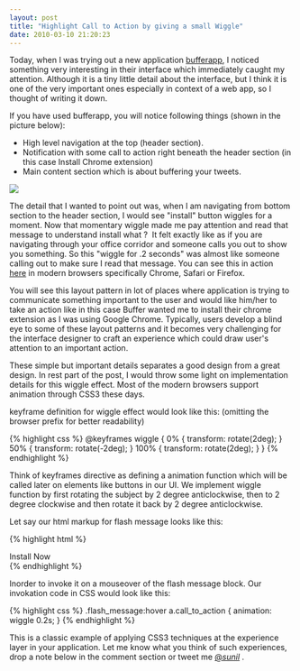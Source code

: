 ```yaml
---
layout: post
title: "Highlight Call to Action by giving a small Wiggle"
date: 2010-03-10 21:20:23
---
```


Today, when I was trying out a new application [bufferapp][1], I noticed something very interesting in their interface which immediately caught my attention. Although it is a tiny little detail about the interface, but I think it is one of the very important ones especially in context of a web app, so I thought of writing it down.

If you have used bufferapp, you will notice following things (shown in the picture below):

* High level navigation at the top (header section).
* Notification with some call to action right beneath the header section (in this case Install Chrome extension)
* Main content section which is about buffering your tweets. 

![][2]

The detail that I wanted to point out was, when I am navigating from bottom section to the header section, I would see "install" button wiggles for a moment. Now that momentary wiggle made me pay attention and read that message to understand install what ?  It felt exactly like as if you are navigating through your office corridor and someone calls you out to show you something. So this "wiggle for .2 seconds" was almost like someone calling out to make sure I read that message. You can see this in action [here][3] in modern browsers specifically Chrome, Safari or Firefox.

You will see this layout pattern in lot of places where application is trying to communicate something important to the user and would like him/her to take an action like in this case Buffer wanted me to install their chrome extension as I was using Google Chrome. Typically, users develop a blind eye to some of these layout patterns and it becomes very challenging for the interface designer to craft an experience which could draw user's attention to an important action.

These simple but important details separates a good design from a great design. In rest part of the post, I would throw some light on implementation details for this wiggle effect. Most of the modern browsers support animation through CSS3 these days.

keyframe definition for wiggle effect would look like this: (omitting the browser prefix for better readability)

{% highlight css %}
@keyframes wiggle {
  0% { transform: rotate(2deg); }
  50% { transform: rotate(-2deg); }
  100% { transform: rotate(2deg); }
}
{% endhighlight %}

Think of keyframes directive as defining a animation function which will be called later on elements like buttons in our UI. We implement wiggle function by first rotating the subject by 2 degree anticlockwise, then to 2 degree clockwise and then rotate it back by 2 degree anticlockwise.

Let say our html markup for flash message looks like this:

{% highlight html %}
<div class="flash_message">
  Install Now
</div>
{% endhighlight %}

Inorder to invoke it on a mouseover of the flash message block. Our invokation code in CSS would look like this:

{% highlight css %}
.flash_message:hover a.call_to_action {
  animation: wiggle 0.2s;
}
{% endhighlight %}

This is a classic example of applying CSS3 techniques at the experience layer in your application. Let me know what you think of such experiences, drop a note below in the comment section or tweet me [@_sunil_][4] .

[1]: http://bufferapp.com/
[2]: https://phaven-prod.s3.amazonaws.com/files/image_part/asset/29299/SJdP9iq-WbjZoN04vhLbZQDvDsU/medium_Wiggle_Example.jpg
[3]: http://droot.github.com/wiggle/
[4]: http://twitter.com/_sunil_
